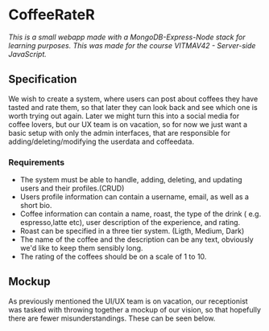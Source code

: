 # CoffeeRateR
*This is a small webapp made with a MongoDB-Express-Node stack for learning purposes. This was made for the course VITMAV42 - Server-side JavaScript.*

## Specification
We wish to create a system, where users can post about coffees they have tasted and rate them, so that later they can look back and see which one is worth trying out again. Later we might turn this into a social media for coffee lovers, but our UX team is on vacation, so for now we just want a basic setup with only the admin interfaces, that are responsible for adding/deleting/modifying the userdata and coffeedata.
### Requirements
- The system must be able to handle, adding, deleting, and updating users and their profiles.(CRUD)
- Users profile information can contain a username, email, as well as a short bio.
- Coffee information can contain a name, roast, the type of the drink ( e.g. espresso,latte etc), user description of the experience, and rating.
- Roast can be specified in a three tier system. (Ligth, Medium, Dark)
- The name of the coffee and the description can be any text, obviously we'd like to keep them sensibly long.
- The rating of the coffees should be on a scale of 1 to 10.
## Mockup
As previously mentioned the UI/UX team is on vacation, our receptionist was tasked with throwing together a mockup of our vision,
so that hopefully there are fewer misunderstandings. These can be seen below.
